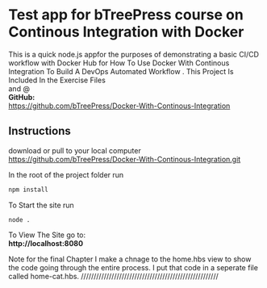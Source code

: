# Test app for bTreePress course on Continous Integration with Docker
This is a quick  node.js appfor the purposes of demonstrating a basic CI/CD workflow with Docker Hub for How To Use Docker With Continous Integration To Build A DevOps Automated Workflow .
This Project Is Included In the Exercise Files  
and @  
**GitHub:**   
https://github.com/bTreePress/Docker-With-Continous-Integration

## Instructions  

download or pull to your local computer
https://github.com/bTreePress/Docker-With-Continous-Integration.git

In the root of the project folder run 
```javascript
npm install
```
To Start the site run 
```
node . 
```
To View The Site go to:  
**http://localhost:8080**

Note for the final Chapter I make a chnage to the home.hbs view to show the code going through the entire process. I put that code in a seperate file called home-cat.hbs.
//////////////////////////////////////////////////////